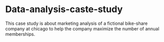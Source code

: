 # Data-analysis-caste-study
This case study is about marketing analysis of a fictional bike-share company at chicago to help the company maximize the number of annual memberships.
